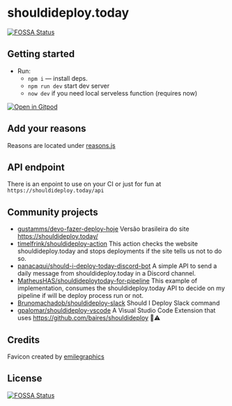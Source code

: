 # shouldideploy.today

[![FOSSA Status](https://app.fossa.io/api/projects/git%2Bhttps%3A%2F%2Fgithub.com%2Fbaires%2Fshouldideploy.svg?type=shield)](https://app.fossa.io/projects/git%2Bhttps%3A%2F%2Fgithub.com%2Fbaires%2Fshouldideploy?ref=badge_shield)

## Getting started

* Run:
    * `npm i` — install deps.
    * `npm run dev` start dev server
    * `now dev` if you need local serveless function (requires now)

[![Open in Gitpod](https://gitpod.io/button/open-in-gitpod.svg)](https://gitpod.io/#https://github.com/baires/shouldideploy)

## Add your reasons

Reasons are located under [reasons.js](https://github.com/baires/shouldideploy/blob/master/helpers/reasons.js)

## API endpoint
There is an enpoint to use on your CI or just for fun at `https://shouldideploy.today/api`

## Community projects
 - [gustamms/devo-fazer-deploy-hoje](https://github.com/gustamms/devo-fazer-deploy-hoje) Versão brasileira do site https://shouldideploy.today/
 - [timelfrink/shouldideploy-action](https://github.com/timelfrink/shouldideploy-action) This action checks the website shouldideploy.today and stops deployments if the site tells us not to do so.
 - [panacaqui/should-i-deploy-today-discord-bot](https://github.com/panacaqui/should-i-deploy-today-discord-bot) A simple API to send a daily message from shouldideploy.today in a Discord channel.
 - [MatheusHAS/shouldideploytoday-for-pipeline](https://github.com/MatheusHAS/shouldideploytoday-for-pipeline) This example of implementation, consumes the shouldideploy.today API to decide on my pipeline if will be deploy process run or not.
 - [Brunomachadob/shouldideploy-slack](https://github.com/Brunomachadob/shouldideploy-slack) Should I Deploy Slack command
 - [gpalomar/shouldideploy-vscode](https://github.com/gpalomar/shouldideploy-vscode) A Visual Studio Code Extension that uses https://github.com/baires/shouldideploy 🍻⚠️

## Credits

Favicon created by [emilegraphics](https://thenounproject.com/search/?q=dot&i=1359410)

## License
[![FOSSA Status](https://app.fossa.io/api/projects/git%2Bhttps%3A%2F%2Fgithub.com%2Fbaires%2Fshouldideploy.svg?type=large)](https://app.fossa.io/projects/git%2Bhttps%3A%2F%2Fgithub.com%2Fbaires%2Fshouldideploy?ref=badge_large)
